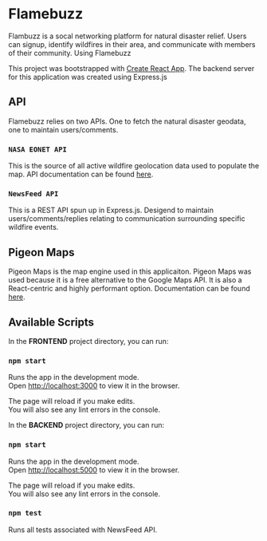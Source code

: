 # Flamebuzz 

Flambuzz is a socal networking platform for natural disaster relief. Users can signup, identify wildfires in their area, and communicate with members of their community. Using Flamebuzz

This project was bootstrapped with [Create React App](https://github.com/facebook/create-react-app).
The backend server for this application was created using Express.js

## API

Flamebuzz relies on two APIs. One to fetch the natural disaster geodata, one to maintain users/comments.

### `NASA EONET API`

This is the source of all active wildfire geolocation data used to populate the map. API documentation can be found [here](https://eonet.sci.gsfc.nasa.gov/docs/v3).

### `NewsFeed API`

This is a REST API spun up in Express.js. Desigend to maintain users/comments/replies relating to communication surrounding specific wildfire events.

## Pigeon Maps

Pigeon Maps is the map engine used in this applicaiton. Pigeon Maps was used because it is a free alternative to the Google Maps API. It is also a React-centric and highly performant option. Documentation can be found [here](https://pigeon-maps.js.org/).

## Available Scripts

In the **FRONTEND** project directory, you can run:

### `npm start`

Runs the app in the development mode.\
Open [http://localhost:3000](http://localhost:3000) to view it in the browser.

The page will reload if you make edits.\
You will also see any lint errors in the console.

In the **BACKEND** project directory, you can run:

### `npm start`

Runs the app in the development mode.\
Open [http://localhost:5000](http://localhost:5000) to view it in the browser.

The page will reload if you make edits.\
You will also see any lint errors in the console.

### `npm test`
Runs all tests associated with NewsFeed API.



